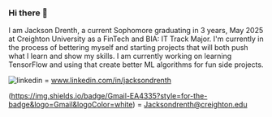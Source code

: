 ### Hi there 👋

I am Jackson Drenth, a current Sophomore graduating in 3 years, May 2025 at Creighton University as a FinTech and BIA: IT Track Major. I'm currently in the process of bettering myself and starting projects that will both push what I learn and show my skills. I am currently working on learning TensorFlow and using that create better ML algorithms for fun side projects.


![linkedin](https://img.shields.io/badge/LinkedIn-0A66C2?style=for-the-badge&logo=LinkedIn&logoColor=white) = www.linkedin.com/in/jacksondrenth

(https://img.shields.io/badge/Gmail-EA4335?style=for-the-badge&logo=Gmail&logoColor=white) = Jacksondrenth@creighton.edu
